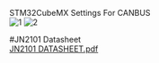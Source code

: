 
STM32CubeMX Settings For CANBUS </br>
![1](https://user-images.githubusercontent.com/76009919/209302995-1e74f4af-8346-4fa5-8011-05d6989eef42.png)
![2](https://user-images.githubusercontent.com/76009919/209303040-70dac226-71e2-445c-bff7-cc3c5fb6f012.png)

#JN2101 Datasheet </br>
[JN2101 DATASHEET.pdf](https://github.com/timurlen44/STM32-TUTORIALS/files/10293677/JN2101.DATASHEET.pdf)

